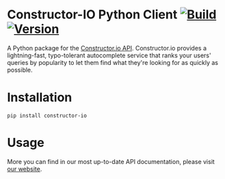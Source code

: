 # Constructor-IO Python Client [![Build](https://travis-ci.org/Constructor-io/constructorio-python.svg?branch=master)](https://travis-ci.org/Constructor-io/constructorio-python) [![Version](https://img.shields.io/pypi/v/constructor-io.svg)](https://pypi.python.org/pypi/constructor-io)

A Python package for the [Constructor.io API](http://constructor.io/docs).  Constructor.io provides a lightning-fast, typo-tolerant autocomplete service that ranks your users' queries by popularity to let them find what they're looking for as quickly as possible.

Installation
===


    pip install constructor-io


Usage
===



More you can find in our most up-to-date API documentation, please visit [our website](https://constructor.io/docs/?python#).
